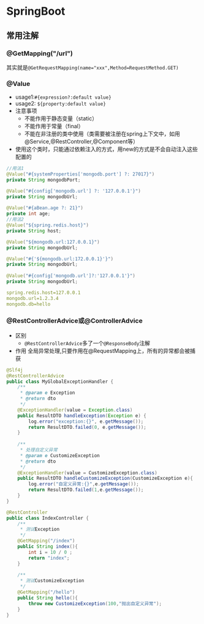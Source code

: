 # SpringBoot
## 常用注解
### @GetMapping("/url")
其实就是`@GetRequestMapping(name="xxx",Method=RequestMethod.GET)`

### @Value
+ usage1:`#{expression?:default value}`
+ usage2: `${property:default value}`
+ 注意事项
  + 不能作用于静态变量（static）
  + 不能作用于常量（final）
  + 不能在非注册的类中使用（类需要被注册在spring上下文中，如用@Service,@RestController,@Component等）
+ 使用这个类时，只能通过依赖注入的方式，用new的方式是不会自动注入这些配置的 
```java
//用法1
@Value("#{systemProperties['mongodb.port'] ?: 27017}")
private String mongodbPort;

@Value("#{config['mongodb.url'] ?: '127.0.0.1'}")
private String mongodbUrl;	
	
@Value("#{aBean.age ?: 21}")
private int age;
//用法2
@Value("${spring.redis.host}")
private String host;

@Value("${mongodb.url:127.0.0.1}")
private String mongodbUrl;

@Value("#{'${mongodb.url:172.0.0.1}'}")
private String mongodbUrl;
	
@Value("#{config['mongodb.url']?:'127.0.0.1'}")
private String mongodbUrl;
```
```yml
spring.redis.host=127.0.0.1
mongodb.url=1.2.3.4
mongodb.db=hello
```
### @RestControllerAdvice或@ControllerAdvice
+ 区别
  + `@RestControllerAdvice`多了一个`@ResponseBody`注解
+ 作用
全局异常处理,只要作用在@RequestMapping上，所有的异常都会被捕获
```java
@Slf4j
@RestControllerAdvice
public class MyGlobalExceptionHandler {
	/**
	 * @param e Exception
	 * @return dto
	 */
	@ExceptionHandler(value = Exception.class)
	public ResultDTO handleException(Exception e) {
		log.error("exception:{}", e.getMessage());
		return ResultDTO.failed(0, e.getMessage());
	}
	
	/**
	 * 处理自定义异常
	 * @param e CustomizeException
	 * @return dto
	 */
	@ExceptionHandler(value = CustomizeException.class)
	public ResultDTO handleCustomizeException(CustomizeException e){
		log.error("自定义异常:{}",e.getMessage());
		return ResultDTO.failed(1,e.getMessage());
	}
}
```
```java
@RestController
public class IndexController {
	/**
	 * 测试Exception
	 */
	@GetMapping("/index")
	public String index(){
		int i = 10 / 0 ;
		return "index";
	}
	
	/**
	 * 测试CustomizeException
	 */
	@GetMapping("/hello")
	public String hello(){
		throw new CustomizeException(100,"抛出自定义异常");
	}
}
```